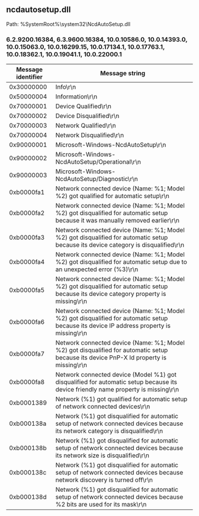 ## ncdautosetup.dll

Path: %SystemRoot%\system32\NcdAutoSetup.dll

### 6.2.9200.16384, 6.3.9600.16384, 10.0.10586.0, 10.0.14393.0, 10.0.15063.0, 10.0.16299.15, 10.0.17134.1, 10.0.17763.1, 10.0.18362.1, 10.0.19041.1, 10.0.22000.1

Message identifier | Message string
--- | ---
0x30000000 | Info\r\n
0x50000004 | Information\r\n
0x70000001 | Device Qualified\r\n
0x70000002 | Device Disqualified\r\n
0x70000003 | Network Qualified\r\n
0x70000004 | Network Disqualified\r\n
0x90000001 | Microsoft-Windows-NcdAutoSetup\r\n
0x90000002 | Microsoft-Windows-NcdAutoSetup/Operational\r\n
0x90000003 | Microsoft-Windows-NcdAutoSetup/Diagnostic\r\n
0xb0000fa1 | Network connected device (Name: %1; Model %2) got qualified for automatic setup\r\n
0xb0000fa2 | Network connected device (Name: %1; Model %2) got disqualified for automatic setup because it was manually removed earlier\r\n
0xb0000fa3 | Network connected device (Name: %1; Model %2) got disqualified for automatic setup because its device category is disqualified\r\n
0xb0000fa4 | Network connected device (Name: %1; Model %2) got disqualified for automatic setup due to an unexpected error (%3)\r\n
0xb0000fa5 | Network connected device (Name: %1; Model %2) got disqualified for automatic setup because its device category property is missing\r\n
0xb0000fa6 | Network connected device (Name: %1; Model %2) got disqualified for automatic setup because its device IP address property is missing\r\n
0xb0000fa7 | Network connected device (Name: %1; Model %2) got disqualified for automatic setup because its device PnP-X Id property is missing\r\n
0xb0000fa8 | Network connected device (Model %1) got disqualified for automatic setup because its device friendly name property is missing\r\n
0xb0001389 | Network (%1) got qualified for automatic setup of network connected devices\r\n
0xb000138a | Network (%1) got disqualified for automatic setup of network connected devices because its network category is disqualified\r\n
0xb000138b | Network (%1) got disqualified for automatic setup of network connected devices because its network size is disqualified\r\n
0xb000138c | Network (%1) got disqualified for automatic setup of network connected devices because network discovery is turned off\r\n
0xb000138d | Network (%1) got disqualified for automatic setup of network connected devices because %2 bits are used for its mask\r\n
